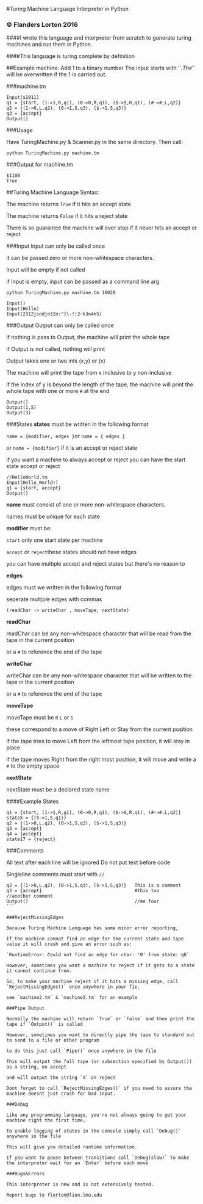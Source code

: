 #Turing Machine Language Interpreter in Python
### © Flanders Lorton 2016

####I wrote this language and interpreter from scratch to generate turing machines and run them in Python.

####This language is turing complete by definition


##Example machine: Add 1 to a binary number
The input starts with '$'. The '$' will be overwritten if the 1 is carried out.

###machine.tm
```
Input($1011)
q1 = {start, (1->1,R,q1), (0->0,R,q1), ($->$,R,q1), (#->#,L,q2)} 
q2 = {(1->0,L,q2), (0->1,S,q3), ($->1,S,q3)}
q3 = {accept}
Output()
```
###Usage

Have TuringMachine.py & Scanner.py in the same directory. Then call:

`python TuringMachine.py machine.tm`

###Output for machine.tm
```
$1100
True
```

##Turing Machine Language Syntax:

The machine returns `True` if it hits an accept state

The machine returns `False` if it hits a reject state

There is so guarantee the machine will ever stop if it never hits an accept or reject

###Input
Input can only be called once

it can be passed zero or more non-whitespace characters.

Input will be empty if not called

if Input is empty, input can be passed as a command line arg

`python TuringMachine.py machine.tm 10020`
```
Input()
Input(Hello)
Input(2312jsndjn32n:"]\-!!2~k3n4n5)
```
###Output
Output can only be called once

if nothing is pass to Output, the machine will print the whole tape

if Output is not called, nothing will print

Output takes one or two ints (x,y) or (x)

The machine will print the tape from x inclusive to y non-inclusive

if the index of y is beyond the length of the tape, the machine will print the whole tape with one or more `#` at the end
```
Output()
Output(1,5)
Output(3)
```

###States
**states** must be written in the following format

`name = {modifier, edges }`or `name = { edges }` 

or `name = {modifier}` if it is an accept or reject state

if you want a machine to always accept or reject you can have the start state accept or reject
````
//HelloWorld.tm
Input(Hello_World!)
q1 = {start, accept}
Output()
````

**name** must consist of one or more non-whitespace characters.

names must be unique for each state

**modifier** must be:

`start`  only one start state per machine

`accept` or `reject`these states should not have edges

you can have multiple accept and reject states but there's no reason to

**edges**

edges must we written in the following format

seperate multiple edges with commas

`(readChar -> writeChar , moveTape, nextState)`

**readChar**

readChar can be any non-whitespace character that will be read from the tape in the current position

or a `#` to reference the end of the tape

**writeChar**

writeChar can be any non-whitespace character that will be written to the tape in the current position

or a `#` to reference the end of the tape

**moveTape**

moveTape must be `R` `L` or `S`

these correspond to a move of Right Left or Stay from the current position

if the tape tries to move Left from the leftmost tape position, it will stay in place

if the tape moves Right from the right most position, it will move and write a `#` to the empty space

**nextState**

nextState must be a declared state name


####Example States
````
q1 = {start, (1->1,R,q1), (0->0,R,q1), ($->$,R,q1), (#->#,L,q2)}
stateX = {(5->1,S,q1)}
q2 = {(1->0,L,q2), (0->1,S,q3), ($->1,S,q3)}
q3 = {accept}
q4 = {accept}
state17 = {reject}
````

###Comments

All text after each line will be ignored
Do not put text before code

Singleline comments must start with `//`
````
q2 = {(1->0,L,q2), (0->1,S,q3), ($->1,S,q3)}   This is a comment
q3 = {accept}                                  #this too
//another comment
Output()                                       //me four
```

###RejectMissingEdges

Because Turing Machine Language has some minor error reporting, 

If the machine cannot find an edge for the current state and tape value it will crash and give an error such as:

`RuntimeError: Could not find an edge for char: '0' from state: q8`

However, sometimes you want a machine to reject if it gets to a state it cannot continue from.

So, to make your machine reject if it hits a missing edge, call `RejectMissingEdges()` once anywhere in your fie.

see `machine2.tm` & `machine3.tm` for an example

###Pipe Output

Normally the machine will return `True` or `False` and then print the tape if `Output()` is called

However, sometimes you want to directly pipe the tape to standard out to send to a file or other program

to do this just call `Pipe()` once anywhere in the file

This will output the full tape (or subsection specified by Output())  as a string, on accept

and will output the string `X` on reject

Dont forget to call `RejectMissingEdges()` if you need to assure the machine doesnt just crash for bad input.

###Debug

Like any programming language, you're not always going to get your machine right the first time.

To enable logging of states in the console simply call `Debug()` anywhere in the file

This will give you detailed runtime information.

If you want to pause between transitions call `Debug(slow)` to make the interpreter wait for an `Enter` before each move

###Bugs&Errors

This interpreter is new and is not extensively tested.

Report bugs to florton@lion.lmu.edu